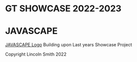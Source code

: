 # GT SHOWCASE 2022-2023
# JAVASCAPE
[JAVASCAPE Logo](Graphics/Javascape%20Logo.png)
Building upon Last years Showcase Project

Copyright Lincoln Smith 2022
